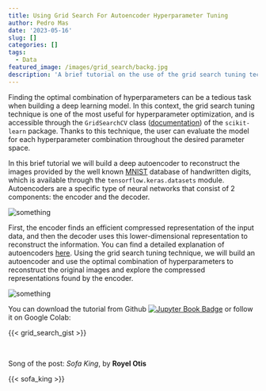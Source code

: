 ```yaml
---
title: Using Grid Search For Autoencoder Hyperparameter Tuning
author: Pedro Mas
date: '2023-05-16'
slug: []
categories: []
tags:
  - Data
featured_image: /images/grid_search/backg.jpg
description: 'A brief tutorial on the use of the grid search tuning technique for the hyperparameter optimization of a deep sparse autoencoder.'
---
```


Finding the optimal combination of hyperparameters can be a tedious task when building a deep learning model. In this context, the grid search tuning technique is one of the most useful for hyperparameter optimization, and is accessible through the ``GridSearchCV`` class ([documentation](https://scikit-learn.org/stable/modules/generated/sklearn.model_selection.GridSearchCV.html)) of the ``scikit-learn`` package. Thanks to this technique, the user can evaluate the model for each hyperparameter combination throughout the desired parameter space.

In this brief tutorial we will build a deep autoencoder to reconstruct the images provided by the well known [MNIST](http://yann.lecun.com/exdb/mnist/) database of handwritten digits, which is available through the ``tensorflow.keras.datasets`` module. Autoencoders are a specific type of neural networks that consist of 2 components: the encoder and the decoder.

![something](@assets/images/autoencoder.jpg)

First, the encoder finds an efficient compressed representation of the input data, and then the decoder uses this lower-dimensional representation to reconstruct the information. You can find a detailed explanation of autoencoders [here](https://towardsdatascience.com/applied-deep-learning-part-3-autoencoders-1c083af4d798). Using the grid search tuning technique, we will build an autoencoder and use the optimal combination of hyperparameters to reconstruct the original images and explore the compressed representations found by the encoder. 

![something](@assets/images/results.jpg)

You can download the tutorial from Github [![Jupyter Book Badge](https://jupyterbook.org/badge.svg)](https://github.com/pedromasb/tutorials/blob/main/notebooks/gridsearch_autoencoder.ipynb) or follow it on Google Colab:

{{< grid_search_gist >}}

&nbsp;

Song of the post: *Sofa King*, by **Royel Otis**

{{< sofa_king >}}

